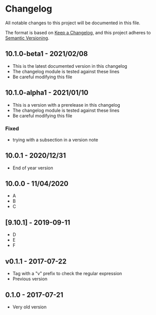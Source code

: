 # Changelog

All notable changes to this project will be documented in this file.

The format is based on [Keep a Changelog](https://keepachangelog.com/en/1.0.0/),
and this project adheres to [Semantic Versioning](https://semver.org/spec/v2.0.0.html).

## 10.1.0-beta1 - 2021/02/08

- This is the latest documented version in this changelog
- The changelog module is tested against these lines
- Be careful modifying this file

## 10.1.0-alpha1 - 2021/01/10

- This is a version with a prerelease in this changelog
- The changelog module is tested against these lines
- Be careful modifying this file

### Fixed

- trying with a subsection in a version note

## 10.0.1 - 2020/12/31

- End of year version

## 10.0.0 - 11/04/2020

- A
- B
- C

## [9.10.1] - 2019-09-11

- D
- E
- F

## v0.1.1 - 2017-07-22

* Tag with a "v" prefix to check the regular expression
* Previous version

## 0.1.0 - 2017-07-21

* Very old version
